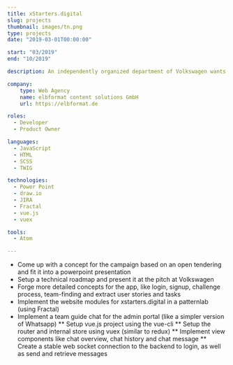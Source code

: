 ```yaml
---
title: xStarters.digital
slug: projects
thumbnail: images/tn.png
type: projects
date: "2019-03-01T00:00:00"

start: "03/2019"
end: "10/2019"

description: An independently organized department of Volkswagen wants to launch a campaign to help kids between 14 and 19 to increase digital skills, like programming, design and business. Kids can sign up and find teams to master challenges and win prizes. A website informs kids, parents and teachers about the campaign, an admin interface lets the xStarters team at VW guide the teams while solving quests and manage things, like users, teams and challenge contents. The main focus lies on the Android- and iOS-App, that contains most of the features to compete with other teams to win a challenge, such as signup, team-finding, team-chat, quests.

company:
    type: Web Agency
    name: elbformat content solutions GmbH
    url: https://elbformat.de

roles:
  - Developer
  - Product Owner

languages:
  - JavaScript
  - HTML
  - SCSS
  - TWIG

technologies:
  - Power Point
  - draw.io
  - JIRA
  - Fractal
  - vue.js
  - vuex

tools:
  - Atom

---
```


* Come up with a concept for the campaign based on an open tendering and fit it into a powerpoint presentation
* Setup a technical roadmap and present it at the pitch at Volkswagen
* Forge more detailed concepts for the app, like login, signup, challenge process, team-finding and extract user stories and tasks
* Implement the website modules for xstarters.digital in a patternlab (using Fractal)
* Implement a team guide chat for the admin portal (like a simpler version of Whatsapp)
** Setup vue.js project using the vue-cli
** Setup the router and internal store using vuex (similar to redux)
** Implement view components like chat overview, chat history and chat message
** Create a stable web socket connection to the backend to login, as well as send and retrieve messages
